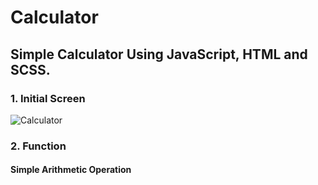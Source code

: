 # Calculator
## Simple Calculator Using JavaScript, HTML and SCSS.

### 1. Initial Screen

![Calculator](https://user-images.githubusercontent.com/93105607/150764419-12e3104c-d30a-4cf1-8442-455a2db2ee5d.JPG)

### 2. Function
####  Simple Arithmetic Operation

